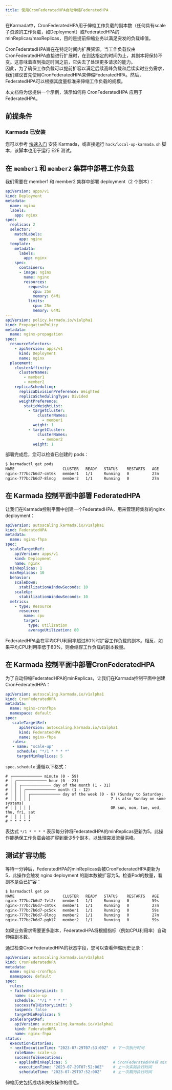 ```yaml
---
title: 使用CronFederatedHPA自动伸缩FederatedHPA
---
```


在Karmada中，CronFederatedHPA用于伸缩工作负载的副本数（任何具有scale子资源的工作负载，如Deployment）或FederatedHPA的 minReplicas/maxReplicas，目的是提前伸缩业务以满足突发的负载峰值。

CronFederatedHPA旨在在特定时间内扩展资源。当工作负载仅由CronFederatedHPA直接进行扩展时，在到达指定的时间为止，其副本将保持不变。这意味着直到指定时间之前，它失去了处理更多请求的能力。  
因此，为了确保工作负载可以提前扩容以满足后续高峰负载和后续实时业务需求，我们建议首先使用CronFederatedHPA来伸缩FederatedHPA。然后，FederatedHPA可以根据其度量标准来伸缩工作负载的规模。

本文档将为您提供一个示例，演示如何将 CronFederatedHPA 应用于 FederatedHPA。

## 前提条件

### Karmada 已安装

您可以参考 [快速入门](https://github.com/karmada-io/karmada#quick-start) 安装 Karmada，或直接运行 `hack/local-up-karmada.sh` 脚本，该脚本也用于运行 E2E 测试。

## 在 `member1` 和 `member2` 集群中部署工作负载

我们需要在 member1 和 member2 集群中部署 deployment（2 个副本）：
```yaml
apiVersion: apps/v1
kind: Deployment
metadata:
  name: nginx
  labels:
    app: nginx
spec:
  replicas: 2
  selector:
    matchLabels:
      app: nginx
  template:
    metadata:
      labels:
        app: nginx
    spec:
      containers:
      - image: nginx
        name: nginx
        resources:
          requests:
            cpu: 25m
            memory: 64Mi
          limits:
            cpu: 25m
            memory: 64Mi
---
apiVersion: policy.karmada.io/v1alpha1
kind: PropagationPolicy
metadata:
  name: nginx-propagation
spec:
  resourceSelectors:
    - apiVersion: apps/v1
      kind: Deployment
      name: nginx
  placement:
    clusterAffinity:
      clusterNames:
        - member1
        - member2
    replicaScheduling:
      replicaDivisionPreference: Weighted
      replicaSchedulingType: Divided
      weightPreference:
        staticWeightList:
          - targetCluster:
              clusterNames:
                - member1
            weight: 1
          - targetCluster:
              clusterNames:
                - member2
            weight: 1
```

部署完成后，您可以检查已创建的 pods：
```sh
$ karmadactl get pods
NAME                     CLUSTER   READY   STATUS    RESTARTS   AGE
nginx-777bc7b6d7-cmt6k   member1   1/1     Running   0          27m
nginx-777bc7b6d7-8lmcg   member2   1/1     Running   0          27m
```

## 在 Karmada 控制平面中部署 FederatedHPA

让我们在Karmada控制平面中创建一个FederatedHPA，用来管理跨集群的nginx deployment：
```yaml
apiVersion: autoscaling.karmada.io/v1alpha1
kind: FederatedHPA
metadata:
  name: nginx-fhpa
spec:
  scaleTargetRef:
    apiVersion: apps/v1
    kind: Deployment
    name: nginx
  minReplicas: 1
  maxReplicas: 10
  behavior:
    scaleDown:
      stabilizationWindowSeconds: 10
    scaleUp:
      stabilizationWindowSeconds: 10
  metrics:
    - type: Resource
      resource:
        name: cpu
        target:
          type: Utilization
          averageUtilization: 80
```
FederatedHPA会在平均CPU利用率超过80%时扩容工作负载的副本。相反，如果平均CPU利用率低于80%，则会缩容工作负载的副本数量。

## 在 Karmada 控制平面中部署CronFederatedHPA

为了自动伸缩FederatedHPA的minReplicas，让我们在Karmada控制平面中创建CronFederatedHPA：

```yaml
apiVersion: autoscaling.karmada.io/v1alpha1
kind: CronFederatedHPA
metadata:
  name: nginx-cronfhpa
  namespace: default
spec:
   scaleTargetRef:
      apiVersion: autoscaling.karmada.io/v1alpha1
      kind: FederatedHPA
      name: nginx-fhpa
   rules:
   - name: "scale-up"
     schedule: "*/1 * * * *"
     targetMinReplicas: 5
```

`spec.schedule` 遵循以下格式：
```
# ┌───────────── minute (0 - 59)
# │ ┌───────────── hour (0 - 23)
# │ │ ┌───────────── day of the month (1 - 31)
# │ │ │ ┌───────────── month (1 - 12)
# │ │ │ │ ┌───────────── day of the week (0 - 6) (Sunday to Saturday;
# │ │ │ │ │                                   7 is also Sunday on some systems)
# │ │ │ │ │                                   OR sun, mon, tue, wed, thu, fri, sat
# │ │ │ │ │
# * * * * *
```
表达式 `*/1 * * * *` 表示每分钟将FederatedHPA的minReplicas更新为5。此操作能确保工作负载会被扩容到至少5个副本，以处理突发流量洪峰。

## 测试扩容功能

等待一分钟后，FederatedHPA的minReplicas会被CronFederatedHPA更新为5，此操作会触发 nginx deployment 的副本数被扩容为5。检查Pod的数量，看副本是否已扩容：
```sh
$ karmadactl get po
NAME                     CLUSTER   READY   STATUS    RESTARTS   AGE
nginx-777bc7b6d7-7vl2r   member1   1/1     Running   0          59s
nginx-777bc7b6d7-cmt6k   member1   1/1     Running   0          27m
nginx-777bc7b6d7-pc5dk   member1   1/1     Running   0          59s
nginx-777bc7b6d7-8lmcg   member2   1/1     Running   0          27m
nginx-777bc7b6d7-pghl7   member2   1/1     Running   0          59s
```

如果业务需求需要更多副本，FederatedHPA将根据指标（例如CPU利用率）自动伸缩副本数。

通过检查CronFederatedHPA的状态字段，您可以查看伸缩历史记录：
```yaml
apiVersion: autoscaling.karmada.io/v1alpha1
kind: CronFederatedHPA
metadata:
  name: nginx-cronfhpa
  namespace: default
spec:
  rules:
  - failedHistoryLimit: 3
    name: scale-up
    schedule: '*/1 * * * *'
    successfulHistoryLimit: 3
    suspend: false
    targetMinReplicas: 5
  scaleTargetRef:
    apiVersion: autoscaling.karmada.io/v1alpha1
    kind: FederatedHPA
    name: nginx-fhpa
status:
  executionHistories:
  - nextExecutionTime: "2023-07-29T07:53:00Z"  # 下一次执行时间
    ruleName: scale-up
    successfulExecutions:
    - appliedMinReplicas: 5                    # CronFederatedHPA将 minReplicas 更新为5
      executionTime: "2023-07-29T07:52:00Z"    # 上一次实际执行时间
      scheduleTime: "2023-07-29T07:52:00Z"     # 上一次期待执行时间
```
伸缩历史包括成功和失败操作的信息。
